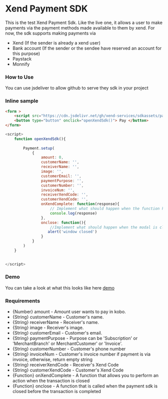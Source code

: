 # Xend Payment SDK

This is the test Xend Payment Sdk. Like the live one, it allows a user to make payments via the payment methods made available to them by xend. For now, the sdk supports making payments
via 
* Xend (If the sender is already a xend user)
* Bank account (If the sender or the sendee have reserved an account for this purpose)
* Paystack 
* Monnify

### How to Use
You can use jsdeliver to allow github to serve they sdk in your project 

### Inline sample
```html
<form >
    <script src="https://cdn.jsdelivr.net/gh/xend-services/sdkassets/payxend.min.js"></script>
    <button type="button" onclick="openXendSdk()"> Pay </button> 
</form> 
```

``` javascript
<script>
    function openXendSdk(){
    
        Payment.setup(
            {
                amount: 0,
                customerName: '',
                receiverName: '',
                image: '',
                customerEmail: '',
                paymentPurpose: '',
                customerNumber: '',
                invoiceNum: '',
                receiverXendCode: '',
                customerXendCode: '',   
                onXendComplete: function(response){
                    // Implement what should happen when the function has been completed
                    console.log(response)
                },
                onclose: function(){
                    //Implement what should happen when the modal is closed here
                   alert('window closed')
                }  
            }
        )
    } 

    
</script> 
```
### Demo
You can take a look at what this looks like here [demo](https://ada-h.github.io/demo)

### Requirements
 * {Number} amount - Amount user wants to pay in kobo.
 * {String} customerName -  Customer's name.
 * {String} receiverName -  Receiver's name.
 * {String} image - Receiver's image.
 * {String} customerEmail - Customer's email.
 * {String} paymentPurpose - Purpose can be 'Subscription' or 'MerchantBranch' or MerchantCustomer' or 'Invoice'.
 * {String} customerNumber - Customer's phone number
 * {String} invoiceNum  - Customer's invoice number if payment is via invoice, otherwise, return empty string
 * {String} receiverXendCode - Receiver's Xend Code
 * {String} customerXendCode - Customer's Xend Code
 * {Function} onXendComplete - A function that allows you to perform an action when the transaction is closed
 * {Function} onclose - A function that is called when the payment sdk is closed before the transaction is completed
